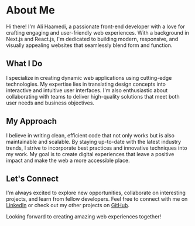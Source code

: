 # About Me

Hi there! I'm Ali Haamedi, a passionate front-end developer with a love for crafting engaging and user-friendly web experiences. With a background in Next.js and React.js, I'm dedicated to building modern, responsive, and visually appealing websites that seamlessly blend form and function.

## What I Do

I specialize in creating dynamic web applications using cutting-edge technologies. My expertise lies in translating design concepts into interactive and intuitive user interfaces. I'm also enthusiastic about collaborating with teams to deliver high-quality solutions that meet both user needs and business objectives.

## My Approach

I believe in writing clean, efficient code that not only works but is also maintainable and scalable. By staying up-to-date with the latest industry trends, I strive to incorporate best practices and innovative techniques into my work. My goal is to create digital experiences that leave a positive impact and make the web a more accessible place.

## Let's Connect

I'm always excited to explore new opportunities, collaborate on interesting projects, and learn from fellow developers. Feel free to connect with me on [LinkedIn](https://www.linkedin.com/in/alihaamedi/) or check out my other projects on [GitHub](https://github.com/alihaamedi).

Looking forward to creating amazing web experiences together!
